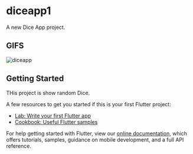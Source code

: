 # diceapp1

A new Dice App project.

## GIFS

![diceapp](https://user-images.githubusercontent.com/102577515/169794222-692535a8-a0e9-45cc-8ef2-5f9bb643d303.gif)

## Getting Started

THis project is show random Dice.

A few resources to get you started if this is your first Flutter project:

- [Lab: Write your first Flutter app](https://flutter.dev/docs/get-started/codelab)
- [Cookbook: Useful Flutter samples](https://flutter.dev/docs/cookbook)

For help getting started with Flutter, view our
[online documentation](https://flutter.dev/docs), which offers tutorials,
samples, guidance on mobile development, and a full API reference.
